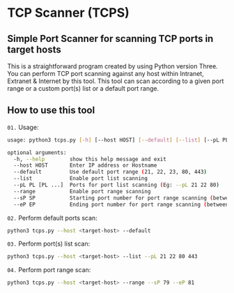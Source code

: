 # TCP Scanner (TCPS)
Simple Port Scanner for scanning TCP ports in target hosts
-
This is a straightforward program created by using Python version Three. You can perform TCP port scanning against any host within Intranet, Extranet & Internet by this tool. This tool can scan according to a given port range or a custom port(s) list or a default port range.

How to use this tool
-


```01.``` Usage:
```bash
usage: python3 tcps.py [-h] [--host HOST] [--default] [--list] [--pL PL [PL ...]] [--range] [--sP SP] [--eP EP]

optional arguments:
  -h, --help        show this help message and exit
  --host HOST       Enter IP address or Hostname
  --default         Use default port range (21, 22, 23, 80, 443)
  --list            Enable port list scanning
  --pL PL [PL ...]  Ports for port list scanning (Eg: --pL 21 22 80)
  --range           Enable port range scanning
  --sP SP           Starting port number for port range scanning (between 1 and 65534)
  --eP EP           Ending port number for port range scanning (between 1 and 65534)
```

```02.``` Perform default ports scan:
```bash
python3 tcps.py --host <target-host> --default
```

```03.``` Perform port(s) list scan:
```bash
python3 tcps.py --host <target-host> --list --pL 21 22 80 443
```

```04.``` Perform port range scan:
```bash
python3 tcps.py --host <target-host> --range --sP 79 --eP 81
```
